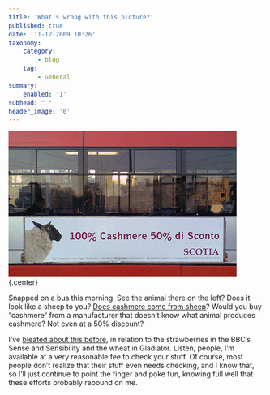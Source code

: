 ```yaml
---
title: 'What’s wrong with this picture?'
published: true
date: '11-12-2009 10:26'
taxonomy:
    category:
        - blog
    tag:
        - General
summary:
    enabled: '1'
subhead: " "
header_image: '0'
---
```


![Advert for cashmere on the side of a bus, showing a sheep rather than a goat](cashmere.png){.center}

Snapped on a bus this morning. See the animal there on the left? Does it look like a sheep to you? [Does cashmere come from sheep](https://en.wikipedia.org/wiki/Cashmere_wool)? Would you buy “cashmere“ from a manufacturer that doesn’t know what animal produces cashmere? Not even at a 50% discount?

I’ve [bleated about this before](http://jeremycherfas.net/blog/nit-pickers-needed/), in relation to the strawberries in the BBC’s Sense and Sensibility and the wheat in Gladiator. Listen, people, I’m available at a very reasonable fee to check your stuff. Of course, most people don’t realize that their stuff even needs checking, and I know that, so I’ll just continue to point the finger and poke fun, knowing full well that these efforts probably rebound on me.
